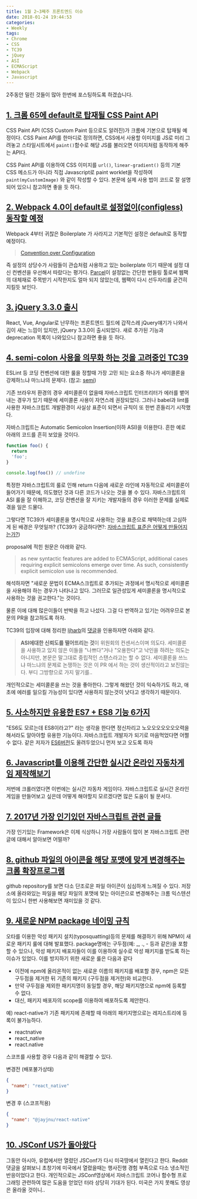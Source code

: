 ```yaml
---
title: 1월 2~3째주 프론트엔드 이슈
date: 2018-01-24 19:44:53
categories:
- Weekly
tags:
- Chrome
- CSS
- TC39
- jQuey
- ASI
- ECMAScript
- Webpack
- Javascript
---
```


2주동안 밀린 것들이 많아 한번에 포스팅하도록 하겠습니다.

## [1. 크롬 65에 default로 탑재될 CSS Paint API](https://developers.google.com/web/updates/2018/01/paintapi)

CSS Paint API (CSS Custom Paint 등으로도 알려진)가 크롬에 기본으로 탑재될 예정이다.
CSS Paint API를 한마디로 정의하면, CSS에서 사용할 이미지를 JS로 미리 그려놓고 스타일시트에서 `paint()`함수로 해당 JS를 불러오면 이미지처럼 동작하게 해주는 API다.

CSS Paint API를 이용하여 CSS 이미지를 `url()`, `linear-gradient()` 등의 기본 CSS 메소드가 아니라 직접 Javascript로 paint worklet을 작성하여 `paint(myCustomImage)` 와 같이 작성할 수 있다.
본문에 실제 사용 법이 코드로 잘 설명되어 있으니 참고하면 좋을 듯 하다.

## [2. Webpack 4.0이 default로 설정없이(configless) 동작할 예정](https://github.com/webpack/webpack/issues/6244)

Webpack 4부터 귀찮은 Boilerplate 가 사라지고 기본적인 설정은 default로 동작할 예정이다.

> [Convention over Configuration](https://en.wikipedia.org/wiki/Convention_over_configuration)

즉 설정의 상당수가 사람들이 관습처럼 사용하고 있는 boilerplate 이기 때문에 설정 대신 컨벤션을 우선해서 따랐다는 평가다. 
[Parcel](https://parceljs.org/)이 설정없는 간단한 번들링 툴로써 웹팩의 대체재로 주목받기 시작한지도 얼마 되지 않았는데, 웹팩이 다시 선두자리를 굳건히 지킬듯 보인다.

## [3. jQuery 3.3.0 출시](http://blog.jquery.com/2018/01/19/jquery-3-3-0-a-fragrant-bouquet-of-deprecations-and-is-that-a-new-feature/)

React, Vue, Angular로 난무하는 프론트엔드 월드에 갑작스레 jQuery얘기가 나와서 김이 새는 느낌이 있지만, jQuery 3.3.0이 출시되었다. 새로 추가된 기능과 deprecation 목록이 나와있으니 참고하면 좋을 듯 하다.

## [4. semi-colon 사용을 의무화 하는 것을 고려중인 TC39](https://github.com/tc39/ecma262/pull/1062) 

ESLint 등 코딩 컨벤션에 대한 룰을 정할때 가장 고민 되는 요소중 하나가 세미콜론을 강제하느냐 마느냐의 문제다. (참고: [semi](https://eslint.org/docs/rules/semi))

기존 브라우저 환경의 경우 세미콜론이 없을때 자바스크립트 인터프리터가 에러를 뱉어내는 경우가 있기 때문에 세미콜론 사용이 자연스레 권장되었다. 그러나 babel과 lint를 사용한 자바스크립트 개발환경이 사실상 표준이 되면서 규칙이 또 한번 흔들리기 시작했다.

자바스크립트는 Automatic Semicolon Insertion(이하 ASI)을 이용한다. 흔한 예로 아래의 코드를 흔히 보았을 것이다.

```javascript
function foo() {
  return
  'foo';
}

console.log(foo()) // undefine
```

특정한 자바스크립트의 룰로 인해 return 다음에 새로운 라인에 자동적으로 세미콜론이 들어가기 때문에, 의도했던 것과 다른 코드가 나오는 것을 볼 수 있다. 자바스크립트의 ASI 룰을 잘 이해하고, 코딩 컨벤션을 잘 지키는 개발자들의 경우 이러한 문제를 실제로 겪을 일은 드물다.

그렇다면 TC39가 세미콜론을 명시적으로 사용하는 것을 표준으로 채택하는데 고심하게 된 배경은 무엇일까? (TC39가 궁금하다면?: [자바스크립트 표준은 어떻게 만들어지는가?](https://gamecodingschool.org/tag/tc39/))

proposal에 적힌 원문은 아래와 같다.

> as new syntactic features are added to ECMAScript, additional cases requiring explicit semicolons emerge over time. As such, consistently explicit semicolon use is recommended.

해석하자면 "새로운 문법이 ECMA스크립트로 추가되는 과정에서 명시적으로 세미콜론을 사용해야 하는 경우가 나타나고 있다. 그러므로 일관성있게 세미콜론을 명시적으로 사용하는 것을 권고한다."는 것이다.

물론 이에 대해 많은이들이 반박을 하고 나섰다. 그걸 다 번역하고 있기는 어려우므로 본문의 PR을 참고하도록 하자.

TC39의 입장에 대해 정리한 [ljharb](https://github.com/ljharb)의 [댓글](https://github.com/tc39/ecma262/pull/1062#issuecomment-357037779)을 인용하자면 아래와 같다.

> **ASI에대한 신뢰도를 떨어뜨리는 것**이 위원회의 컨센서스이며 의도다. 세미콜론을 사용하고 있지 않은 이들을 "나쁘다"거나 "오용한다"고 낙인을 하려는 의도는 아니지만, 본문은 말그대로 중립적인 스탠스라고는 할 수 없다.
> 세미콜론을 쓰느냐 마느냐의 문제로 논쟁하는 것은 이 PR 에서 하는 것이 생산적이라고 보진않는다. 부디 그방향으로 가지 말기를.. 

개인적으로는 세미콜론을 쓰는 것을 좋아한다. 그렇게 해왔던 것이 익숙하기도 하고, 애초에 에러를 일으킬 가능성이 있다면 사용하지 않는것이 낫다고 생각하기 때문이다.

## [5. 사소하지만 유용한 ES7 + ES8 기능 6가지](https://davidwalsh.name/es7-es8-features)

"ES6도 모르는데 ES8이라고?" 라는 생각을 한다면 정신차리고 노오오오오오오오력을 해서라도 알아야할 유용한 기능이다. 자바스크립트 개발자가 되기로 마음먹었다면 어쩔 수 없다. 같은 저자가 [ES6버전](https://davidwalsh.name/es6-features)도 올려두었으니 먼저 보고 오도록 하자

## [6. Javascript를 이용해 간단한 실시간 온라인 자동차게임 제작해보기](https://codeburst.io/how-to-make-a-simple-multiplayer-online-car-game-with-javascript-89d47908f995)

저번에 크롤러였다면 이번에는 실시간 자동차 게임이다. 자바스크립트로 실시간 온라인 게임을 만들어보고 싶은데 어떻게 해야할지 모르겠다면 많은 도움이 될 문서다.

## [7. 2017년 가장 인기있던 자바스크립트 관련 글들](https://medium.com/dailyjs/the-most-popular-javascript-links-of-2017-e4616e8b48c7)

가장 인기있는 Framework은 이제 식상하니 가장 사람들이 많이 본 자바스크립트 관련 글에 대해서 알아보면 어떨까?

## [8. github 파일의 아이콘을 해당 포맷에 맞게 변경해주는 크롬 확장프로그램](https://github.com/lvarayut/github-file-icons)

github repository를 보면 다소 단조로운 파일 아이콘이 심심하게 느껴질 수 있다. 저장소에 올라와있는 파일을 해당 파일의 포맷에 맞는 아이콘으로 변경해주는 크롬 익스텐션이 있으니 한번 사용해보면 재미있을 것 같다.

## [9. 새로운 NPM package 네이밍 규칙](http://blog.npmjs.org/post/168978377570/new-package-moniker-rules)

오타를 이용한 악성 패키지 설치(typosquatting)등의 문제를 해결하기 위해 NPM이 새로운 패키지 룰에 대해 발표했다. package명에는 구두점(예: _, ., - 등과 같은)을 포함할 수 있으나, 악성 패키지 배포자들이 이를 이용하여 실수로 악성 패키지를 받도록 하는 이슈가 있었다. 이를 방지하기 위한 새로운 룰은 다음과 같다

- 이전에 npm에 올라온적이 없는 새로운 이름의 패키지를 배포할 경우, npm은 모든 구두점을 제거한 뒤 기존의 패키지 (구두점을 제거한)와 비교한다.
- 만약 구두점을 제외한 패키지명이 동일할 경우, 해당 패키지명으로 npm에 등록할 수 없다.
- 대신, 패키지 배포자의 scope를 이용하여 배포하도록 제안한다.

예) react-native가 기존 패키지에 존재할 때 아래의 패키지명으로는 레지스트리에 등록이 불가능하다.

- reactnative
- react_native
- react.native

스코프를 사용할 경우 다음과 같이 해결할 수 있다.

변경전 (배포불가상태)

```json
{
  "name": "react_native"
}
```

변경 후 (스코프적용)

```json
{
  "name": "@jayjnu/react-native"
}
```

## [10. JSConf US가 돌아왔다](https://twitter.com/jsconfus/status/953310891595898880)

그동안 아시아, 유럽에서만 열렸던 JSConf가 다시 미국땅에서 열린다고 한다. Reddit 댓글을 살펴보니 초창기에 미국에서 열렸을때는 행사진행 경험 부족으로 다소 냉소적인 반응이었다고 한다. 개인적으로는 JSConf영상에서 자바스크립트 코어나 함수형 프로그래밍 관련하여 많은 도움을 얻었던 터라 상당히 기대가 된다. 미국은 가지 못해도 영상은 올라올 것이니..